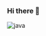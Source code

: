 ### Hi there 👋

![java](https://user-images.githubusercontent.com/86329011/213033418-f7419fc8-af7d-4dba-9efe-694fe9a773ad.png)

